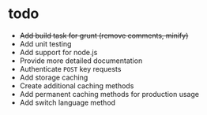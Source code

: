 # todo

- ~~Add build task for grunt (remove comments, minify)~~
- Add unit testing
- Add support for node.js
- Provide more detailed documentation
- Authenticate `POST` key requests
- Add storage caching
- Create additional caching methods
- Add permanent caching methods for production usage
- Add switch language method

